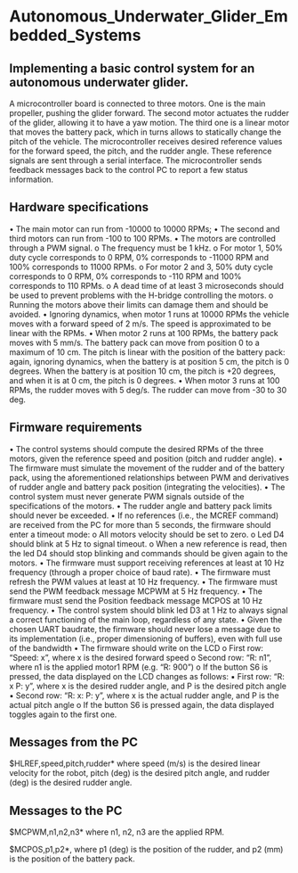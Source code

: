 # Autonomous_Underwater_Glider_Embedded_Systems 

## Implementing a basic control system for an autonomous underwater glider.

A microcontroller board is connected to three motors. One is the main propeller, pushing the glider forward. The second motor actuates the rudder of the glider, allowing it to have a yaw motion. The third one is a linear motor that moves the battery pack, which in turns allows to statically change the pitch of the vehicle.
The microcontroller receives desired reference values for the forward speed, the pitch, and the rudder angle. These reference signals are sent through a serial interface. The microcontroller sends feedback messages back to the control PC to report a few status information.

## Hardware specifications

• The main motor can run from -10000 to 10000 RPMs;
• The second and third motors can run from -100 to 100 RPMs.
• The motors are controlled through a PWM signal.
  o The frequency must be 1 kHz.
  o For motor 1, 50% duty cycle corresponds to 0 RPM, 0% corresponds to -11000 RPM and 100% corresponds to 11000 RPMs.
  o For motor 2 and 3, 50% duty cycle corresponds to 0 RPM, 0% corresponds to -110 RPM and 100% corresponds to 110 RPMs.
  o A dead time of at least 3 microseconds should be used to prevent problems with the H-bridge controlling the motors.
  o Running the motors above their limits can damage them and should be avoided.
• Ignoring dynamics, when motor 1 runs at 10000 RPMs the vehicle moves with a forward speed of 2 m/s. The speed is approximated to be linear with the RPMs.
• When motor 2 runs at 100 RPMs, the battery pack moves with 5 mm/s. The battery pack can move from position 0 to a maximum of 10 cm. The pitch is linear with the position of the battery pack: again, ignoring dynamics, when the battery is at position 5 cm, the pitch is 0 degrees. When the battery is at position 10 cm, the pitch is +20 degrees, and when it is at 0 cm, the pitch is 0 degrees.
• When motor 3 runs at 100 RPMs, the rudder moves with 5 deg/s. The rudder can move from -30 to 30 deg.

## Firmware requirements

• The control systems should compute the desired RPMs of the three motors, given the reference speed and position (pitch and rudder angle).
• The firmware must simulate the movement of the rudder and of the battery pack, using the aforementioned relationships between PWM and derivatives of rudder angle and battery pack position (integrating the velocities).
• The control system must never generate PWM signals outside of the specifications of the motors.
• The rudder angle and battery pack limits should never be exceeded.
• If no references (i.e., the MCREF command) are received from the PC for more than 5 seconds, the firmware should enter a timeout mode:
  o All motors velocity should be set to zero.
  o Led D4 should blink at 5 Hz to signal timeout.
  o When a new reference is read, then the led D4 should stop blinking and commands should be given again to the motors.
• The firmware must support receiving references at least at 10 Hz frequency (through a proper choice of baud rate).
• The firmware must refresh the PWM values at least at 10 Hz frequency.
• The firmware must send the PWM feedback message MCPWM at 5 Hz frequency.
• The firmware must send the Position feedback message MCPOS at 10 Hz frequency.
• The control system should blink led D3 at 1 Hz to always signal a correct functioning of the main loop, regardless of any state.
• Given the chosen UART baudrate, the firmware should never lose a message due to its implementation (i.e., proper dimensioning of buffers), even with full use of the bandwidth
• The firmware should write on the LCD
  o First row: “Speed: x”, where x is the desired forward speed
  o Second row: “R: n1”, where n1 is the applied motor1 RPM (e.g. “R: 900”)
  o If the button S6 is pressed, the data displayed on the LCD changes as follows:
    ▪ First row: “R: x P: y”, where x is the desired rudder angle, and P is the desired pitch angle
    ▪ Second row: “R: x: P: y”, where x is the actual rudder angle, and P is the actual pitch angle
  o If the button S6 is pressed again, the data displayed toggles again to the first one.

## Messages from the PC

$HLREF,speed,pitch,rudder* where speed (m/s) is the desired linear velocity for the robot, pitch (deg) is the desired pitch angle, and rudder (deg) is the desired rudder angle.

## Messages to the PC

$MCPWM,n1,n2,n3* where n1, n2, n3 are the applied RPM.

$MCPOS,p1,p2*, where p1 (deg) is the position of the rudder, and p2 (mm) is the position of the battery pack.
